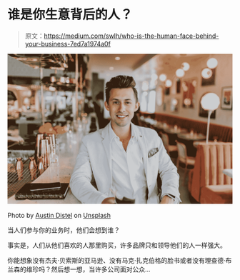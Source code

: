 # 谁是你生意背后的人？

> 原文：<https://medium.com/swlh/who-is-the-human-face-behind-your-business-7ed7a1974a0f>

![](img/1c6d8386fd82256751513031f741e0d4.png)

Photo by [Austin Distel](https://unsplash.com/@austindistel?utm_source=medium&utm_medium=referral) on [Unsplash](https://unsplash.com?utm_source=medium&utm_medium=referral)

当人们参与你的业务时，他们会想到谁？

事实是，人们从他们喜欢的人那里购买，许多品牌只和领导他们的人一样强大。

你能想象没有杰夫·贝索斯的亚马逊、没有马克·扎克伯格的脸书或者没有理查德·布兰森的维珍吗？然后想一想，当许多公司面对公众…